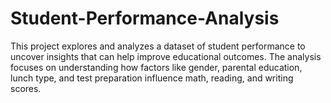 # Student-Performance-Analysis
This project explores and analyzes a dataset of student performance to uncover insights that can help improve educational outcomes. The analysis focuses on understanding how factors like gender, parental education, lunch type, and test preparation influence math, reading, and writing scores.
